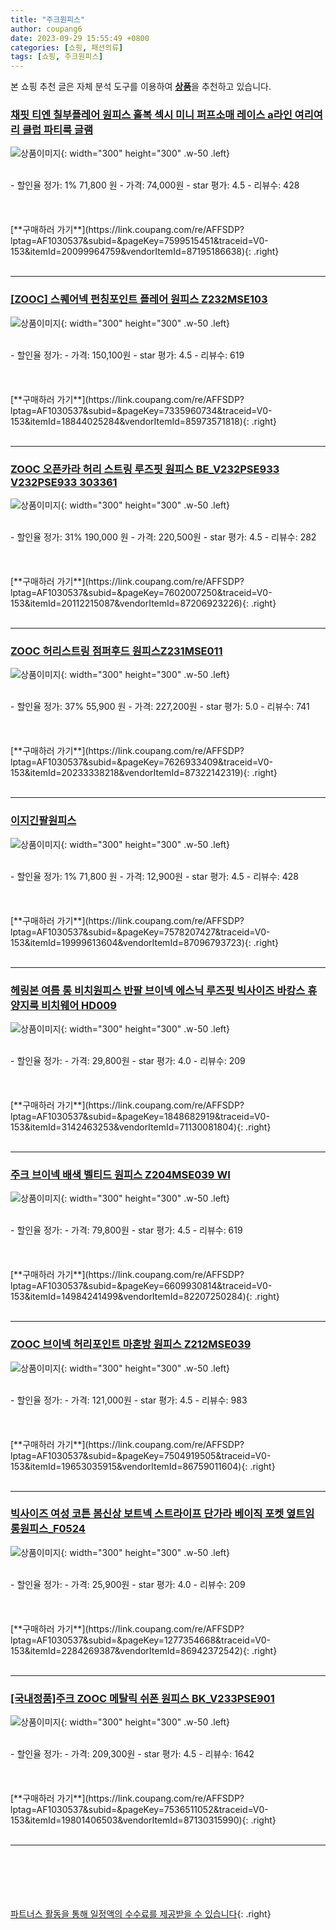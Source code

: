 ```yaml
---
title: "주크원피스"
author: coupang6
date: 2023-09-29 15:55:49 +0800
categories: [쇼핑, 패션의류]
tags: [쇼핑, 주크원피스]
---
```


본 쇼핑 추천 글은 자체 분석 도구를 이용하여 [**상품**](https://link.coupang.com/a/bao1ui)을 추천하고 있습니다.

### [채핏 티엔 칠부플레어 원피스 홀복 섹시 미니 퍼프소매 레이스 a라인 여리여리 클럽 파티룩 글램](https://link.coupang.com/re/AFFSDP?lptag=AF1030537&subid=&pageKey=7599515451&traceid=V0-153&itemId=20099964759&vendorItemId=87195186638)

![상품이미지](https://thumbnail10.coupangcdn.com/thumbnails/remote/230x230ex/image/vendor_inventory/974a/0aa8fcc0d29b7cfefb13aef11d75aaf18bbab497e2295c1230de28748b0a.jpg){: width="300" height="300" .w-50 .left}


<br>
- 할인율 정가: 1%  71,800   원
- 가격: 74,000원
- star 평가: 4.5
- 리뷰수: 428
<br>
<br>
<br>
<br>
[**구매하러 가기**](https://link.coupang.com/re/AFFSDP?lptag=AF1030537&subid=&pageKey=7599515451&traceid=V0-153&itemId=20099964759&vendorItemId=87195186638){: .right}
<br>
<br>

---

### [[ZOOC] 스퀘어넥 펀칭포인트 플레어 원피스 Z232MSE103](https://link.coupang.com/re/AFFSDP?lptag=AF1030537&subid=&pageKey=7335960734&traceid=V0-153&itemId=18844025284&vendorItemId=85973571818)

![상품이미지](https://thumbnail6.coupangcdn.com/thumbnails/remote/230x230ex/image/vendor_inventory/3770/9bcc7627571db1d7e364667a2f2eb19fcf50dd1f676e71e189d6dc6c94b2.jpg){: width="300" height="300" .w-50 .left}


<br>
- 할인율 정가: 
- 가격: 150,100원
- star 평가: 4.5
- 리뷰수: 619
<br>
<br>
<br>
<br>
[**구매하러 가기**](https://link.coupang.com/re/AFFSDP?lptag=AF1030537&subid=&pageKey=7335960734&traceid=V0-153&itemId=18844025284&vendorItemId=85973571818){: .right}
<br>
<br>

---

### [ZOOC 오픈카라 허리 스트링 루즈핏 원피스 BE_V232PSE933 V232PSE933 303361](https://link.coupang.com/re/AFFSDP?lptag=AF1030537&subid=&pageKey=7602007250&traceid=V0-153&itemId=20112215087&vendorItemId=87206923226)

![상품이미지](https://thumbnail7.coupangcdn.com/thumbnails/remote/230x230ex/image/vendor_inventory/c9e3/ec7028ce8dc17fbc208ca741f0b343bd608e87be56cbbceaa44fa27aefb0.jpg){: width="300" height="300" .w-50 .left}


<br>
- 할인율 정가: 31%  190,000   원
- 가격: 220,500원
- star 평가: 4.5
- 리뷰수: 282
<br>
<br>
<br>
<br>
[**구매하러 가기**](https://link.coupang.com/re/AFFSDP?lptag=AF1030537&subid=&pageKey=7602007250&traceid=V0-153&itemId=20112215087&vendorItemId=87206923226){: .right}
<br>
<br>

---

### [ZOOC 허리스트링 점퍼후드 원피스Z231MSE011](https://link.coupang.com/re/AFFSDP?lptag=AF1030537&subid=&pageKey=7626933409&traceid=V0-153&itemId=20233338218&vendorItemId=87322142319)

![상품이미지](https://thumbnail6.coupangcdn.com/thumbnails/remote/230x230ex/image/vendor_inventory/35e2/47c0406b5aa1c554a3ea304a053d5c75093df3a43dcd33ddada900740f89.jpg){: width="300" height="300" .w-50 .left}


<br>
- 할인율 정가: 37%  55,900   원
- 가격: 227,200원
- star 평가: 5.0
- 리뷰수: 741
<br>
<br>
<br>
<br>
[**구매하러 가기**](https://link.coupang.com/re/AFFSDP?lptag=AF1030537&subid=&pageKey=7626933409&traceid=V0-153&itemId=20233338218&vendorItemId=87322142319){: .right}
<br>
<br>

---

### [이지긴팔원피스](https://link.coupang.com/re/AFFSDP?lptag=AF1030537&subid=&pageKey=7578207427&traceid=V0-153&itemId=19999613604&vendorItemId=87096793723)

![상품이미지](https://thumbnail9.coupangcdn.com/thumbnails/remote/230x230ex/image/vendor_inventory/71f0/2e107d4b76339b620481d869710fefe9e8bbc1db96499b1abc84df4a1d26.jpg){: width="300" height="300" .w-50 .left}


<br>
- 할인율 정가: 1%  71,800   원
- 가격: 12,900원
- star 평가: 4.5
- 리뷰수: 428
<br>
<br>
<br>
<br>
[**구매하러 가기**](https://link.coupang.com/re/AFFSDP?lptag=AF1030537&subid=&pageKey=7578207427&traceid=V0-153&itemId=19999613604&vendorItemId=87096793723){: .right}
<br>
<br>

---

### [헤링본 여름 롱 비치원피스 반팔 브이넥 에스닉 루즈핏 빅사이즈 바캉스 휴양지룩 비치웨어 HD009](https://link.coupang.com/re/AFFSDP?lptag=AF1030537&subid=&pageKey=1848682919&traceid=V0-153&itemId=3142463253&vendorItemId=71130081804)

![상품이미지](https://thumbnail7.coupangcdn.com/thumbnails/remote/230x230ex/image/vendor_inventory/4435/1891106a734b8c56c675ceaacd37d4141d0a6bd74ee78226e19cfce29113.jpg){: width="300" height="300" .w-50 .left}


<br>
- 할인율 정가: 
- 가격: 29,800원
- star 평가: 4.0
- 리뷰수: 209
<br>
<br>
<br>
<br>
[**구매하러 가기**](https://link.coupang.com/re/AFFSDP?lptag=AF1030537&subid=&pageKey=1848682919&traceid=V0-153&itemId=3142463253&vendorItemId=71130081804){: .right}
<br>
<br>

---

### [주크 브이넥 배색 벨티드 원피스 Z204MSE039 WI](https://link.coupang.com/re/AFFSDP?lptag=AF1030537&subid=&pageKey=6609930814&traceid=V0-153&itemId=14984241499&vendorItemId=82207250284)

![상품이미지](https://thumbnail10.coupangcdn.com/thumbnails/remote/230x230ex/image/vendor_inventory/6505/79f3f359f17d57229aeb09fc26bc0c204313cdbde6a15bb5f12aa747114b.jpg){: width="300" height="300" .w-50 .left}


<br>
- 할인율 정가: 
- 가격: 79,800원
- star 평가: 4.5
- 리뷰수: 619
<br>
<br>
<br>
<br>
[**구매하러 가기**](https://link.coupang.com/re/AFFSDP?lptag=AF1030537&subid=&pageKey=6609930814&traceid=V0-153&itemId=14984241499&vendorItemId=82207250284){: .right}
<br>
<br>

---

### [ZOOC 브이넥 허리포인트 마혼방 원피스 Z212MSE039](https://link.coupang.com/re/AFFSDP?lptag=AF1030537&subid=&pageKey=7504919505&traceid=V0-153&itemId=19653035915&vendorItemId=86759011604)

![상품이미지](https://thumbnail8.coupangcdn.com/thumbnails/remote/230x230ex/image/vendor_inventory/1aed/6985a278c963a1425dce19377acf1544fb445c152e0576ab6216a501c56e.jpg){: width="300" height="300" .w-50 .left}


<br>
- 할인율 정가: 
- 가격: 121,000원
- star 평가: 4.5
- 리뷰수: 983
<br>
<br>
<br>
<br>
[**구매하러 가기**](https://link.coupang.com/re/AFFSDP?lptag=AF1030537&subid=&pageKey=7504919505&traceid=V0-153&itemId=19653035915&vendorItemId=86759011604){: .right}
<br>
<br>

---

### [빅사이즈 여성 코튼 봄신상 보트넥 스트라이프 단가라 베이직 포켓 옆트임 롱원피스_F0524](https://link.coupang.com/re/AFFSDP?lptag=AF1030537&subid=&pageKey=1277354668&traceid=V0-153&itemId=2284269387&vendorItemId=86942372542)

![상품이미지](https://thumbnail6.coupangcdn.com/thumbnails/remote/230x230ex/image/vendor_inventory/1686/a2cbe0d6735626d3db4d1836e5b30e210247ca297c53d8f1d56690989243.jpg){: width="300" height="300" .w-50 .left}


<br>
- 할인율 정가: 
- 가격: 25,900원
- star 평가: 4.0
- 리뷰수: 209
<br>
<br>
<br>
<br>
[**구매하러 가기**](https://link.coupang.com/re/AFFSDP?lptag=AF1030537&subid=&pageKey=1277354668&traceid=V0-153&itemId=2284269387&vendorItemId=86942372542){: .right}
<br>
<br>

---

### [[국내정품]주크 ZOOC 메탈릭 쉬폰 원피스 BK_V233PSE901](https://link.coupang.com/re/AFFSDP?lptag=AF1030537&subid=&pageKey=7536511052&traceid=V0-153&itemId=19801406503&vendorItemId=87130315990)

![상품이미지](https://thumbnail9.coupangcdn.com/thumbnails/remote/230x230ex/image/vendor_inventory/2dbe/4276053f0deebd0319c61870ddda047027dd1d2d8c0512787337cc1a6cb6.jpg){: width="300" height="300" .w-50 .left}


<br>
- 할인율 정가: 
- 가격: 209,300원
- star 평가: 4.5
- 리뷰수: 1642
<br>
<br>
<br>
<br>
[**구매하러 가기**](https://link.coupang.com/re/AFFSDP?lptag=AF1030537&subid=&pageKey=7536511052&traceid=V0-153&itemId=19801406503&vendorItemId=87130315990){: .right}
<br>
<br>

---
<br><br><br><br><br> [파트너스 활동을 통해 일정액의 수수료를 제공받을 수 있습니다](https://link.coupang.com/a/bao1ui){: .right}